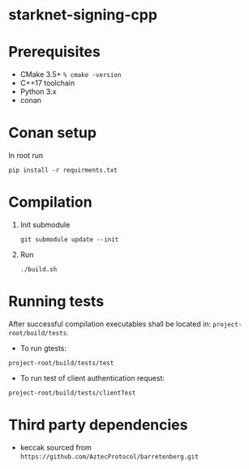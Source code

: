 # starknet-signing-cpp

# Prerequisites
- CMake 3.5+ ```% cmake -version```
- C++17 toolchain
- Python 3.x
- conan

# Conan setup
In root run 
```
pip install -r requirments.txt
```

# Compilation
1)  Init submodule
    ```
    git submodule update --init
    ```

2)  Run
    ```
    ./build.sh
    ```
    
# Running tests

After successful compilation executables shall be located in: `project-root/build/tests`.

- To run gtests:
```
project-root/build/tests/test
```

- To run test of client authentication request:
```
project-root/build/tests/clientTest
```

# Third party dependencies
- keccak sourced from `https://github.com/AztecProtocol/barretenberg.git`
